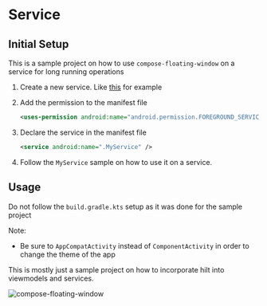 # Service

## Initial Setup

This is a sample project on how to use `compose-floating-window` on a service for long running operations

1. Create a new service. Like [this](src/main/java/com/github/only52607/compose/window/service/MyService.kt) for example
        
2. Add the permission to the manifest file

    ```xml
    <uses-permission android:name="android.permission.FOREGROUND_SERVICE" />
    ```

3. Declare the service in the manifest file

    ```xml
    <service android:name=".MyService" />
    ```
   
4. Follow the `MyService` sample on how to use it on a service.

## Usage

Do not follow the `build.gradle.kts` setup as it was done for the sample project

Note:
- Be sure to `AppCompatActivity` instead of `ComponentActivity` in order to change the theme of the app

This is mostly just a sample project on how to incorporate hilt into viewmodels and services.

![compose-floating-window](https://github.com/user-attachments/assets/2201f599-137d-48ba-8c79-66eb86461fa3)

